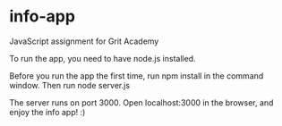 # info-app
JavaScript assignment for Grit Academy

To run the app, you need to have node.js installed.

Before you run the app the first time, run npm install in the command window. Then run node server.js

The server runs on port 3000. Open localhost:3000 in the browser, and enjoy the info app! :)

